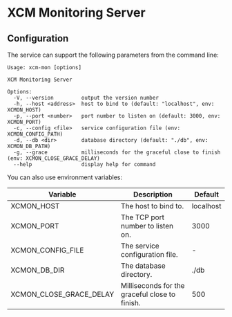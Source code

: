 # XCM Monitoring Server

## Configuration

The service can support the following parameters from the command line:

```
Usage: xcm-mon [options]

XCM Monitoring Server

Options:
  -V, --version         output the version number
  -h, --host <address>  host to bind to (default: "localhost", env: XCMON_HOST)
  -p, --port <number>   port number to listen on (default: 3000, env: XCMON_PORT)
  -c, --config <file>   service configuration file (env: XCMON_CONFIG_PATH)
  -d, --db <dir>        database directory (default: "./db", env: XCMON_DB_PATH)
  -g, --grace           milliseconds for the graceful close to finish (env: XCMON_CLOSE_GRACE_DELAY)
  --help                display help for command
```

You can also use environment variables:

| Variable | Description | Default |
| -------- | ----------- | ------- |
| XCMON_HOST | The host to bind to. | localhost |
| XCMON_PORT | The TCP port number to listen on. | 3000 |
| XCMON_CONFIG_FILE | The service configuration file. | - |
| XCMON_DB_DIR | The database directory.  | ./db |
| XCMON_CLOSE_GRACE_DELAY | Milliseconds for the graceful close to finish. | 500 |
